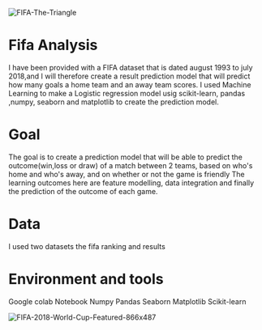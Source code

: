 ![FIFA-The-Triangle](https://user-images.githubusercontent.com/56550310/72550310-7f9c5d00-38a3-11ea-9e0b-fd15153af759.jpg)

# Fifa Analysis 

I have been provided with a FIFA dataset that is dated august 1993 to july 2018,and I will therefore create a result prediction model that will predict how many goals a home team and an away team scores. I used Machine Learning to make a Logistic regression model usig scikit-learn, pandas ,numpy, seaborn and matplotlib to create the prediction model.

# Goal

The goal is to create a prediction model that will be able to predict the outcome(win,loss or draw) of a match between 2 teams, based on who's home and who's away, and on whether or not the game is friendly
The learning outcomes here are feature modelling, data integration and finally the prediction of the outcome of each game.

# Data

I used two datasets the fifa ranking and results 

# Environment and tools

Google colab Notebook
Numpy
Pandas
Seaborn
Matplotlib
Scikit-learn


![FIFA-2018-World-Cup-Featured-866x487](https://user-images.githubusercontent.com/56550310/72550091-0a308c80-38a3-11ea-8198-16fe13614dc9.jpg)
